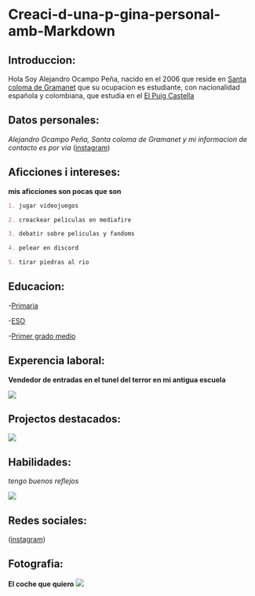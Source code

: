 # Creaci-d-una-p-gina-personal-amb-Markdown

## Introduccion:
Hola Soy Alejandro Ocampo Peña, nacido en el 2006 que reside en [Santa coloma de Gramanet](https://www.google.es/maps/place/Santa+Coloma+de+Gramenet,+Barcelona/@41.4505701,2.1861265,14z/data=!3m1!4b1!4m6!3m5!1s0x12a4bc87d8dda1f5:0x62a5c003c7b27b8!8m2!3d41.4445879!4d2.2103217!16s%2Fg%2F11cn60m1rf?entry=ttu) que su ocupacion es estudiante, con nacionalidad española y colombiana, que estudia en el [El Puig Castella](https://www.google.es/maps/place/Institut+p%C3%BAblic+Puig+Castellar/@41.4566188,2.1996779,17.58z/data=!4m6!3m5!1s0x12a4bcf3c7a3aa23:0x9711d34b7cfe4e4f!8m2!3d41.4554767!4d2.2015741!16s%2Fg%2F1q5ccd875?entry=ttu)

## Datos personales:
*Alejandro Ocampo Peña, Santa coloma de Gramanet y mi informacion
de contacto es por via* ([instagram](https://www.instagram.com/alocpe_/))

## Aficciones i intereses: 
**mis aficciones son pocas que son**
```markdown
1. jugar videojuegos

2. creackear peliculas en mediafire

3. debatir sobre peliculas y fandoms

4. pelear en discord

5. tirar piedras al rio

```
## Educacion:
-[Primaria](https://agora.xtec.cat/ceipferrandesagarra/)

-[ESO](https://agora.xtec.cat/insdesantacoloma/)

-[Primer grado medio](https://elpuig.xeill.net/)

## Experencia laboral:
**Vendedor de entradas en el tunel del terror en mi antigua escuela**
 
![](https://agora.xtec.cat/insdesantacoloma/wp-content/uploads/usu1849/2018/10/IMG_20181031_100729-300x225.jpg)

## Projectos destacados: 
![](https://www.chiapasparalelo.com/wp-content/uploads/2016/10/ninguno-300x300.jpg)

## Habilidades: 
*tengo buenos reflejos*

![](https://srv.latostadora.com/designall.dll/feel_like_a_ninja_meme--i:14138515109514138513;d:151095;w:240;b:2B3039;m:1.jpg)

## Redes sociales: 
([instagram](https://www.instagram.com/alocpe_/))

## Fotografia:
**El coche que quiero**
![](https://www.motorwebargentina.com/wp-content/uploads/2023/08/BMW-Serie-3-2024-2.jpg)

